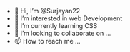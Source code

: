 - 👋 Hi, I’m @Surjayan22
- 👀 I’m interested in web Development
- 🌱 I’m currently learning CSS
- 💞️ I’m looking to collaborate on ...
- 📫 How to reach me ...

<!---
Surjayan22/Surjayan22 is a ✨ special ✨ repository because its `README.md` (this file) appears on your GitHub profile.
You can click the Preview link to take a look at your changes.
--->
